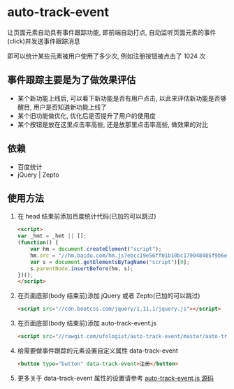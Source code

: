 # auto-track-event
让页面元素自动具有事件跟踪功能, 即前端自动打点, 自动监听页面元素的事件(click)并发送事件跟踪消息

即可以统计某些元素被用户使用了多少次, 例如注册按钮被点击了 1024 次

## 事件跟踪主要是为了做效果评估
* 某个新功能上线后, 可以看下新功能是否有用户点击, 以此来评估新功能是否够醒目, 用户是否知道新功能上线了
* 某个旧功能做优化, 优化后是否提升了用户的使用度
* 某个按钮是放在这里点击率高些, 还是放那里点击率高些, 做效果的对比

## 依赖
* 百度统计
* jQuery | Zepto

## 使用方法
1. 在 head 结束前添加百度统计代码(已加的可以跳过)

    ```html
    <script>
    var _hmt = _hmt || [];
    (function() {
        var hm = document.createElement("script");
        hm.src = "//hm.baidu.com/hm.js?ebcc19e56ff01b10bc179048485f9b6e";
        var s = document.getElementsByTagName("script")[0]; 
        s.parentNode.insertBefore(hm, s);
    })();
    </script>
    ```
2. 在页面底部(body 结束前)添加 jQuery 或者 Zepto(已加的可以跳过)

    ```html
    <script src="//cdn.bootcss.com/jquery/1.11.1/jquery.js"></script>
    ```
3. 在页面底部(body 结束前)添加 auto-track-event.js

    ```html
    <script src="//rawgit.com/ufologist/auto-track-event/master/auto-track-event.js"></script>
    ```
4. 给需要做事件跟踪的元素设置自定义属性 data-track-event

    ```html
    <button type="button" data-track-event>注册</button>
    ```
5. 更多关于 data-track-event 属性的设置请参考 [auto-track-event.js 源码](https://github.com/ufologist/auto-track-event/blob/master/auto-track-event.js)